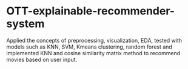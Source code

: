 # OTT-explainable-recommender-system
Applied the concepts of preprocessing, visualization, EDA, tested with models such as KNN, SVM, Kmeans clustering, random forest and implemented KNN and cosine similarity matrix method to recommend movies based on user input.
